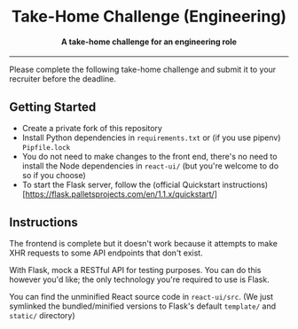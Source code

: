 <h1 align="center">
  <br>Take-Home Challenge (Engineering)<br>
</h1>

<h4 align="center">
  A take-home challenge for an engineering role
</h4>
<hr>

Please complete the following take-home challenge and submit it to your
recruiter before the deadline.

## Getting Started

* Create a private fork of this repository
* Install Python dependencies in `requirements.txt` or (if you use pipenv)
  `Pipfile.lock`
* You do not need to make changes to the front end, there's no need to install
  the Node dependencies in `react-ui/` (but you're welcome to do so if you
  choose)
* To start the Flask server, follow the (official Quickstart
  instructions)[https://flask.palletsprojects.com/en/1.1.x/quickstart/]

## Instructions

The frontend is complete but it doesn't work because it attempts to make XHR
requests to some API endpoints that don't exist.

With Flask, mock a RESTful API for testing purposes. You can do this however
you'd like; the only technology you're required to use is Flask.

You can find the unminified React source code in `react-ui/src`. (We
just symlinked the bundled/minified versions to Flask's default `template/`
and `static/` directory)
